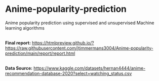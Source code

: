 # Anime-popularity-prediction
Anime popularity prediction using supervised and unsupervised Machine learning algorithms <br><br>

**Final report:** https://htmlpreview.github.io/?https://raw.githubusercontent.com/jtimmermans3004/Anime-popularity-prediction/main/report/report.html <br><br>

**Data Source:** https://www.kaggle.com/datasets/hernan4444/anime-recommendation-database-2020?select=watching_status.csv
